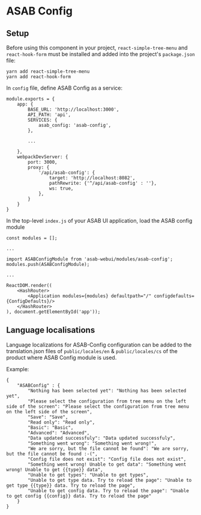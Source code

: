# ASAB Config

## Setup

Before using this component in your project, `react-simple-tree-menu` and `react-hook-form` must be installed and added into the project's `package.json` file:

```
yarn add react-simple-tree-menu
yarn add react-hook-form
```


In `config` file, define ASAB Config as a service:

```
module.exports = {
	app: {
		BASE_URL: 'http://localhost:3000',
		API_PATH: 'api',
		SERVICES: {
			asab_config: 'asab-config',
		},

		...

	},
	webpackDevServer: {
		port: 3000,
		proxy: {
			'/api/asab-config': {
				target: 'http://localhost:8082',
				pathRewrite: {'^/api/asab-config' : ''},
				ws: true,
			},
		}
	}
}
```

In the top-level `index.js` of your ASAB UI application, load the ASAB config module

```
const modules = [];

...

import ASABConfigModule from 'asab-webui/modules/asab-config';
modules.push(ASABConfigModule);

...

ReactDOM.render((
	<HashRouter>
		<Application modules={modules} defaultpath="/" configdefaults={ConfigDefaults}/>
	</HashRouter>
), document.getElementById('app'));
```

## Language localisations

Language localizations for ASAB-Config configuration can be added to the translation.json files of `public/locales/en` & `public/locales/cs` of the product where ASAB Config module is used.

Example:

```
{
	"ASABConfig" : {
		"Nothing has been selected yet": "Nothing has been selected yet",
		"Please select the configuration from tree menu on the left side of the screen": "Please select the configuration from tree menu on the left side of the screen",
		"Save": "Save",
		"Read only": "Read only",
		"Basic": "Basic",
		"Advanced": "Advanced",
		"Data updated successfuly": "Data updated successfuly",
		"Something went wrong": "Something went wrong!",
		"We are sorry, but the file cannot be found": "We are sorry, but the file cannot be found :-(",
		"Config file does not exist": "Config file does not exist",
		"Something went wrong! Unable to get data": "Something went wrong! Unable to get {{type}} data",
		"Unable to get types": "Unable to get types",
		"Unable to get type data. Try to reload the page": "Unable to get type {{type}} data. Try to reload the page",
		"Unable to get config data. Try to reload the page": "Unable to get config {{config}} data. Try to reload the page"
	}
}
```
